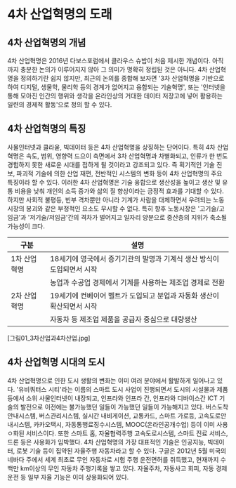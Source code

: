 # 4차 산업혁명의 도래

## 4차 산업혁명의 개념
4차 산업혁명은 2016년 다보스포럼에서 클라우스 슈밥이 처음 제시한 개념이다. 
아직까지 충분한 논의가 이루어지지 않아 그 의미가 명확히 정립된 것은 아니다. 4차 산업혁명을 정의하기란 쉽지 않지만, 최근의 논의를 종합해 보자면
'3차 산업혁명을 기반으로 하여 디지털, 생물학, 물리학 등의 경계가 없어지고 융합되는 기술혁명', 또는 '인터넷을 통해 모아진 인간의 행위와 생각을 
온라인상의 거대한 데이터 저장고에 넣어 활용하는 일련의 경제적 활동'으로 정의 할 수 있다.

## 4차 산업혁명의 특징
사물인터넷과 클라욷, 빅데이터 등은 4차 산업혁명을 상징하는 단어이다. 특히 4차 산업혁명은 속도, 범위, 영향력 드으이 측면에서 3차 산업혁명과 차별화되고,
인류가 한 번도 경험하지 못한 새로운 시대를 접하게 될 것이라고 강조되고 있다. 즉 획기적인 기술 진보, 파괴적 기술에 의한 산업 재편, 전반적인 시스템의 
변화 등이 4차 산업혁명의 주요 특징이라 할 수 있다. 이러한 4차 산업혁명은 기술 융합으로 생산성을 높이고 생산 및 유통 비용을 낮춰 개인의 소득 증가와
삶의 질 향상이라는 긍정적 효과를 기대할 수 있다. 하지만 사회적 불평등, 빈부 격차뿐만 아니라 기계가 사람을 대체하면서 우려되는 노동시장의 봉괴와 같은
부정적인 요소도 무시할 수 없다. 특히 향후 노동시장은 '고기술/고임금'과 '저기술/저임금'간의 격차가 벌어지고 일자리 양분으로 중산층의 지위가 축소될 
가능성이 크다.

|구분|설명|
|---|---|
|1차 산업혁명|18세기에 영국에서 증기기관의 발명과 기계식 생산 방식이 도입되면서 시작|
||농업과 수공업 경제에서 기계를 사용하는 제조업 경제로 전환||
|2차 산업혁명|19세기에 컨베이어 벨트가 도입되고 분업과 자동화 생산이 확산되면서 시작
||자동차 등 제조업 제품을 공급자 중심으로 대량생산||

[그림01_3차산업과4차산업.jpg]

## 4차 산업혁명 시대의 도시
4차 산업혁명으로 인한 도시 생활의 변화는 이미 여러 분야에서 활발하게 일어나고 있다. '유비쿼터스 시티'라는 이름의 스마트 도시 사업이 진행되면서 
도시의 시설물과 제품 등에서 소위 사물인터넷이 내장되고, 인프라와 인프라 간, 인프라와 디바이스간 ICT 기술의 발전으로 이전에는 불가능했던 일들이 
가능했던 일들이 가능해지고 있다. 버스도착안내시스템, 버스관리시스템, 실시간 내비게이션, 교통카드, 스마트 가로등, 고속도로안내시스템, 카카오택시, 
자동통행료징수시스템, MOOC(온라인공개수업) 등이 이미 사용ㅇ화된 서비스이다. 또한 스마트 홈, 자율협력주행 고속도로시스템, 스마트 진료 서비스, 
드론 등은 사용화가 임박했다.
 4차 산업혁명의 가장 대표적인 기술은 인공지능, 빅데이터, 로봇 기술 등이 집약된 자율주행 자동차라고 할 수 있다. 구글은 2012년 5월 미국의 네바다 주에서
 세계 최초로 무인 자동차로 시험 주행 운전면허를 취득했고, 현재까지 수백만 km이상의 무인 자동차 주행기록을 쌓고 있다. 자율주차, 자동사고 회피, 
 자동 경제운전 등 일부 자율 기능은 이미 상용화되어 있다. 
